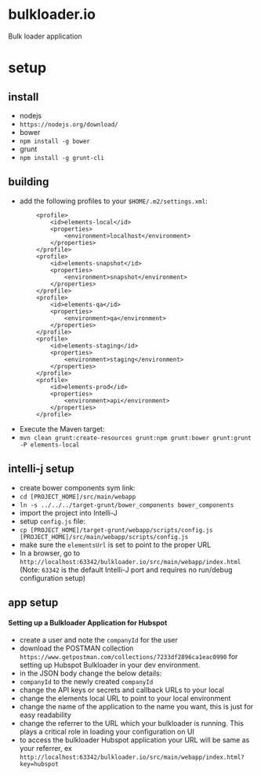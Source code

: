 # bulkloader.io
Bulk loader application

# setup

## install
* nodejs
 * `https://nodejs.org/download/`
* bower
 * `npm install -g bower`
* grunt
 * `npm install -g grunt-cli`

## building
* add the following profiles to your `$HOME/.m2/settings.xml`:

```
        <profile>
            <id>elements-local</id>
            <properties>
                <environment>localhost</environment>
            </properties>
        </profile>
        <profile>
            <id>elements-snapshot</id>
            <properties>
                <environment>snapshot</environment>
            </properties>
        </profile>
        <profile>
            <id>elements-qa</id>
            <properties>
                <environment>qa</environment>
            </properties>
        </profile>
        <profile>
            <id>elements-staging</id>
            <properties>
                <environment>staging</environment>
            </properties>
        </profile>
        <profile>
            <id>elements-prod</id>
            <properties>
                <environment>api</environment>
            </properties>
        </profile>
```
* Execute the Maven target:
 * `mvn clean grunt:create-resources grunt:npm grunt:bower grunt:grunt -P elements-local`

## intelli-j setup
* create bower components sym link:
 * `cd [PROJECT_HOME]/src/main/webapp`
 * `ln -s ../../../target-grunt/bower_components bower_components`
* import the project into Intelli-J
* setup `config.js` file: 
 * `cp [PROJECT_HOME]/target-grunt/webapp/scripts/config.js [PROJECT_HOME]/src/main/webapp/scripts/config.js`
 *  make sure the `elementsUrl` is set to point to the proper URL
* In a browser, go to `http://localhost:63342/bulkloader.io/src/main/webapp/index.html` (Note: `63342` is the default Intelli-J port and requires no run/debug configuration setup) 

## app setup
#### Setting up a Bulkloader Application for Hubspot
* create a user and note the `companyId` for the user
* download the POSTMAN collection `https://www.getpostman.com/collections/7233df2896ca1eac0990` for setting up Hubspot Bulkloader in your dev environment. 
* in the JSON body change the below details:
 * `companyId` to the newly created `companyId`
 * change the API keys or secrets and callback URLs to your local
 * change the elements local URL to point to your local environment  
 * change the name of the application to the name you want, this is just for easy readability
 * change the referrer to the URL which your bulkloader is running. This plays a critical role in loading your configuration on UI
* to access the bulkloader Hubspot application your URL will be same as your referrer, ex `http://localhost:63342/bulkloader.io/src/main/webapp/index.html?key=hubspot`